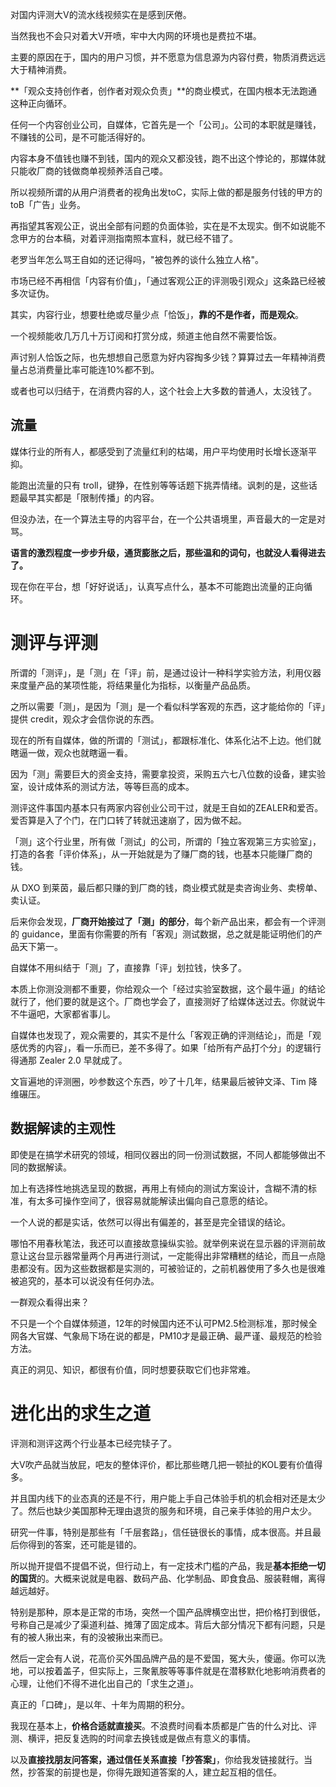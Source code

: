 对国内评测大V的流水线视频实在是感到厌倦。

当然我也不会只对着大V开喷，牢中大内网的环境也是费拉不堪。

主要的原因在于，国内的用户习惯，并不愿意为信息源为内容付费，物质消费远远大于精神消费。

**「观众支持创作者，创作者对观众负责」**的商业模式，在国内根本无法跑通这种正向循环。

任何一个内容创业公司，自媒体，它首先是一个「公司」。公司的本职就是赚钱，不赚钱的公司，是不可能活得好的。

内容本身不值钱也赚不到钱，国内的观众又都没钱，跑不出这个悖论的，那媒体就只能收厂商的钱做商单视频养活自己喽。

所以视频所谓的从用户消费者的视角出发toC，实际上做的都是服务付钱的甲方的toB「广告」业务。

再指望其客观公正，说出全部有问题的负面体验，实在是不太现实。倒不如说能不念甲方的台本稿，对着评测指南照本宣科，就已经不错了。

老罗当年怎么骂王自如的还记得吗，"被包养的谈什么独立人格"。

市场已经不再相信「内容有价值」，「通过客观公正的评测吸引观众」这条路已经被多次证伪。

其实，内容行业，想要杜绝或尽量少点「恰饭」，**靠的不是作者，而是观众**。

一个视频能收几万几十万订阅和打赏分成，频道主他自然不需要恰饭。

声讨别人恰饭之际，也先想想自己愿意为好内容掏多少钱？算算过去一年精神消费量占总消费量比率可能连10%都不到。

或者也可以归结于，在消费内容的人，这个社会上大多数的普通人，太没钱了。

## 流量

媒体行业的所有人，都感受到了流量红利的枯竭，用户平均使用时长增长逐渐平抑。

能跑出流量的只有 troll，键狰，在性别等等话题下挑弄情绪。讽刺的是，这些话题最早其实都是「限制传播」的内容。

但没办法，在一个算法主导的内容平台，在一个公共语境里，声音最大的一定是对骂。

**语言的激烈程度一步步升级，通货膨胀之后，那些温和的词句，也就没人看得进去了。**

现在你在平台，想「好好说话」，认真写点什么，基本不可能跑出流量的正向循环。

# 测评与评测

所谓的「测评」，是「测」在「评」前，是通过设计一种科学实验方法，利用仪器来度量产品的某项性能，将结果量化为指标，以衡量产品品质。

之所以需要「测」，是因为「测」是一个看似科学客观的东西，这才能给你的「评」提供 credit，观众才会信你说的东西。

现在的所有自媒体，做的所谓的「测试」，都跟标准化、体系化沾不上边。他们就瞎逼一做，观众也就瞎逼一看。

因为「测」需要巨大的资金支持，需要拿投资，采购五六七八位数的设备，建实验室，设计成体系的测试方法，等等巨高的成本。

测评这件事国内基本只有两家内容创业公司干过，就是王自如的ZEALER和爱否。爱否算是入了个门，在门口转了转就迅速崩了，因为做不起。

「测」这个行业里，所有做「测试」的公司，所谓的「独立客观第三方实验室」，打造的各套「评价体系」，从一开始就是为了赚厂商的钱，也基本只能赚厂商的钱。

从 DXO 到莱茵，最后都只赚的到厂商的钱，商业模式就是卖咨询业务、卖榜单、卖认证。

后来你会发现，**厂商开始接过了「测」的部分**，每个新产品出来，都会有一个评测的 guidance，里面有你需要的所有「客观」测试数据，总之就是能证明他们的产品天下第一。

自媒体不用纠结于「测」了，直接靠「评」划拉钱，快多了。

本质上你测没测都不重要，你给观众一个「经过实验室数据，这个最牛逼」的结论就行了，他们要的就是这个。厂商也学会了，直接测好了给媒体送过去。你就说牛不牛逼吧，大家都省事儿。

自媒体也发现了，观众需要的，其实不是什么「客观正确的评测结论」，而是「观感优秀的内容」，看一乐而已，差不多得了。如果「给所有产品打个分」的逻辑行得通那 Zealer 2.0 早就成了。

文盲遍地的评测圈，吵参数这个东西，吵了十几年，结果最后被钟文泽、Tim 降维碾压。

## 数据解读的主观性

即使是在搞学术研究的领域，相同仪器出的同一份测试数据，不同人都能够做出不同的数据解读。

加上有选择性地挑选呈现的数据，再用上有倾向的测试方案设计，含糊不清的标准，有太多可操作空间了，很容易就能解读出偏向自己意愿的结论。

一个人说的都是实话，依然可以得出有偏差的，甚至是完全错误的结论。

哪怕不用春秋笔法，我还可以直接故意操纵实验。就举例来说在显示器的评测前故意让这台显示器常量两个月再进行测试，一定能得出非常糟糕的结论，而且一点隐患都没有。因为这些数据都是实测的，可被验证的，之前机器使用了多久也是很难被追究的，基本可以说没有任何办法。

一群观众看得出来？

不只是一个个自媒体频道，12年的时候国内还不认可PM2.5检测标准，那时候全网各大官媒、气象局下场在说的都是，PM10才是最正确、最严谨、最规范的检验方法。

真正的洞见、知识，都很有价值，同时想要获取它们也非常难。

# 进化出的求生之道

评测和测评这两个行业基本已经完犊子了。

大V吹产品就当放屁，吧友的整体评价，都比那些瞎几把一顿扯的KOL要有价值得多。

并且国内线下的业态真的还是不行，用户能上手自己体验手机的机会相对还是太少了。然后也缺少美国那种无理由退货的服务和环境，自己亲手体验的用户太少。

研究一件事，特别是那些有「千层套路」，信任链很长的事情，成本很高。并且最后你得到的答案，还可能是错的。

所以抛开提倡不提倡不说，但行动上，有一定技术门槛的产品，我是**基本拒绝一切的国货**的。大概来说就是电器、数码产品、化学制品、即食食品、服装鞋帽，离得越远越好。

特别是那种，原本是正常的市场，突然一个国产品牌横空出世，把价格打到很低，号称自己是减少了渠道利益、摊薄了固定成本。背后大部分情况下都有问题，只是有的被人揪出来，有的没被揪出来而已。

然后一定会有人说，花高价买外国品牌产品的是不爱国，冤大头，傻逼。你可以洗地，可以按着盖子，但实际上，三聚氰胺等等事件就是在潜移默化地影响消费者的心理，让他们不得不进化出自己的「求生之道」。

真正的「口碑」，是以年、十年为周期的积分。

我现在基本上，**价格合适就直接买**。不浪费时间看本质都是广告的什么对比、评测、横评，把反复选购的时间拿去换钱或是做点有意义的事情。

以及**直接找朋友问答案，通过信任关系直接「抄答案」**，你给我发链接就行。当然，抄答案的前提也是，你得先跟知道答案的人，建立起互相的信任。
